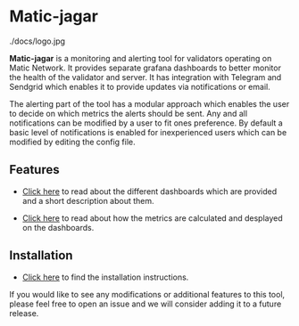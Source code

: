 # Matic-jagar

./docs/logo.jpg

**Matic-jagar** is a monitoring and alerting tool for validators operating on Matic Network. It provides separate grafana dashboards to better monitor the health of the validator and server. It has integration with Telegram and Sendgrid which enables it to provide updates via notifications or email. 

The alerting part of the tool has a modular approach which enables the user to decide on which metrics the alerts should be sent. Any and all notifications can be modified by a user to fit ones preference. By default a basic level of notifications is enabled for inexperienced users which can be modified by editing the config file.

## Features

- [Click here](./docs/dashboard-desc.md) to read about the different dashboards which are provided and a short description about them.

- [Click here](./docs/metric-calc.md) to read about how the metrics are calculated and desplayed on the dashboards.

## Installation

- [Click here](./INSTRUCTIONS.md) to find the installation instructions.


If you would like to see any modifications or additional features to this tool, please feel free to open an issue and we will consider adding it to a future release.
